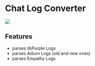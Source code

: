 # Chat Log Converter

<a href="https://consolving.de/jenkins/view/opensource/job/de.consolving.chatlogconverter/"><img src="https://consolving.de/jenkins/buildStatus/icon?job=de.consolving.chatlogconverter" /></a>

## Features

* parses libPurple Logs
* parses Adium Logs (old and new ones)
* parses Empathy Logs


